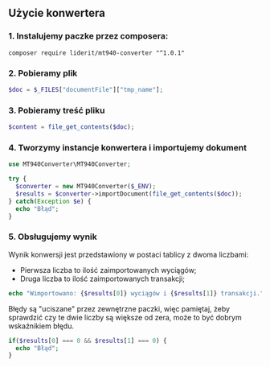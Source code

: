 ## Użycie konwertera

### 1. Instalujemy paczke przez composera:
```text
composer require liderit/mt940-converter "^1.0.1"
```

### 2. Pobieramy plik

```php
$doc = $_FILES["documentFile"]["tmp_name"];
```

### 3. Pobieramy treść pliku

```php
$content = file_get_contents($doc);
```

### 4. Tworzymy instancje konwertera i importujemy dokument

```php
use MT940Converter\MT940Converter;

try {
  $converter = new MT940Converter($_ENV);
  $results = $converter->importDocument(file_get_contents($doc));
} catch(Exception $e) {
  echo "Błąd";
}
```

### 5. Obsługujemy wynik

Wynik konwersji jest przedstawiony w postaci tablicy z dwoma liczbami:

* Pierwsza liczba to ilość zaimportowanych wyciągów;
* Druga liczba to ilość zaimportowanych transakcji;

```php
echo "Wimportowano: {$results[0]} wyciągów i {$results[1]} transakcji.";
```

Błędy są "uciszane" przez zewnętrzne paczki, więc pamiętaj, żeby sprawdzić czy te dwie liczby są większe od zera, może to być dobrym wskaźnikiem błędu.

```php
if($results[0] === 0 && $results[1] === 0) {
  echo "Błąd";
}
```

